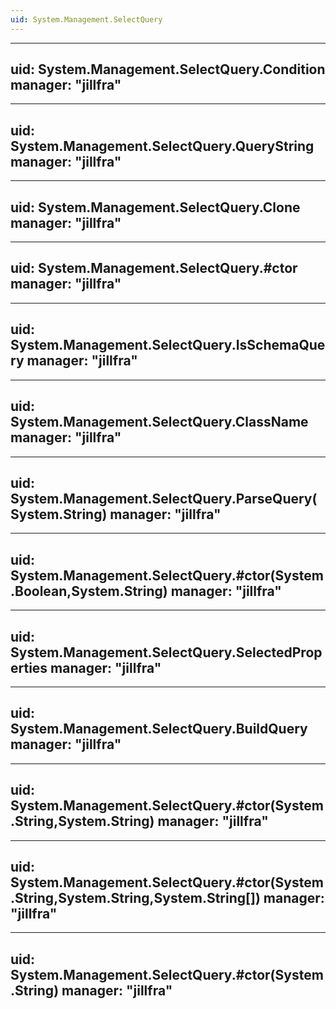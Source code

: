 ```yaml
---
uid: System.Management.SelectQuery
---
```


---
uid: System.Management.SelectQuery.Condition
manager: "jillfra"
---

---
uid: System.Management.SelectQuery.QueryString
manager: "jillfra"
---

---
uid: System.Management.SelectQuery.Clone
manager: "jillfra"
---

---
uid: System.Management.SelectQuery.#ctor
manager: "jillfra"
---

---
uid: System.Management.SelectQuery.IsSchemaQuery
manager: "jillfra"
---

---
uid: System.Management.SelectQuery.ClassName
manager: "jillfra"
---

---
uid: System.Management.SelectQuery.ParseQuery(System.String)
manager: "jillfra"
---

---
uid: System.Management.SelectQuery.#ctor(System.Boolean,System.String)
manager: "jillfra"
---

---
uid: System.Management.SelectQuery.SelectedProperties
manager: "jillfra"
---

---
uid: System.Management.SelectQuery.BuildQuery
manager: "jillfra"
---

---
uid: System.Management.SelectQuery.#ctor(System.String,System.String)
manager: "jillfra"
---

---
uid: System.Management.SelectQuery.#ctor(System.String,System.String,System.String[])
manager: "jillfra"
---

---
uid: System.Management.SelectQuery.#ctor(System.String)
manager: "jillfra"
---
